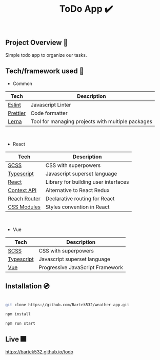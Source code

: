<h1 align="center">
ToDo App ✔️
</h1>

<br />

## Project Overview 🎨

Simple todo app to organize our tasks.

## Tech/framework used 🧰

- Common

| Tech                                                  | Description                               |
| ----------------------------------------------------- | ----------------------------------------- |
| [Eslint](https://eslint.org/)                         | Javascript Linter                         |
| [Prettier](https://prettier.io/)                      | Code formatter                            |
| [Lerna](https://lerna.js.org)                  | Tool for managing projects with multiple packages|

<br />

- React

| Tech                                                  | Description                               |
| ----------------------------------------------------- | ----------------------------------------- |
| [SCSS](https://sass-lang.com)                         | CSS with superpowers                      |
| [Typescript](https://www.typescriptlang.org/)         | Javascript superset language              |
| [React](https://reactjs.org/)                         | Library for building user interfaces      |
| [Context API](reactjs.org/docs/context.html)          | Alternative to React Redux                |
| [Reach Router](https://reach.tech/router)             | Declarative routing for React             |
| [CSS Modules](https://github.com/css-modules/css-modules)| Styles convention in React             |

<br />

- Vue

| Tech                                                  | Description                               |
| ----------------------------------------------------- | ----------------------------------------- |
| [SCSS](https://sass-lang.com)                         | CSS with superpowers                      |
| [Typescript](https://www.typescriptlang.org/)         | Javascript superset language              |
| [Vue](https://vuejs.org)                              | Progressive JavaScript Framework          |

## Installation 💿

```bash

git clone https://github.com/Bartek532/weather-app.git

npm install

npm run start

```

## Live 🎆

https://bartek532.github.io/todo

